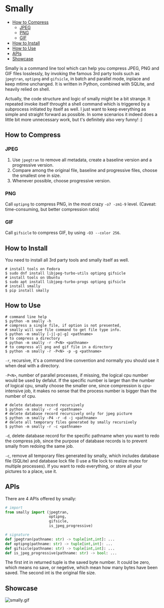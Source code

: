 # Smally

* [How to Compress](#How-to-Compress)
    * [JPEG](#JPEG)
    * [PNG](#PNG)
    * [GIF](#GIF)
* [How to Install](#How-to-Install)
* [How to Use](#How-to-Use)
* [APIs](#APIs)
* [Showcase](#Showcase)

Smally is a command line tool which can help you compress JPEG, PNG and GIF
files losslessly, by invoking the famous 3rd party tools such as
`jpegtran`, `optipng` and `gifsicle`,
in batch and parallel mode, inplace and keep mtime
unchanged. It is written in Python, combined with SQLite,
and heavily relied on shell.

Actually, the code structure and logic of smally might be a bit strange. It
repeated invoke itself throught a shell command which is triggered by
a subprocess initiated by itself as well. I just want to keep everything
as simple and straight forward as possible. In some scenarios it indeed does
a little bit more unnecessary work, but t's definitely also
very funny! :)

## How to Compress

### JPEG

1. Use `jpegtran` to remove all metadata, create a baseline version
and a progressive version.
2. Compare among the original file, baseline and progressive
files, choose the smallest one in size.
3. Whenever possible, choose progressive version.

### PNG

Call `optipng` to compress PNG, in the most crazy `-o7 -zm1-9` level.
(Caveat: time-consuming, but better compression ratio)

### GIF

Call `gifsicle` to compress GIF, by using `-O3 --color 256`.

## How to Install

You need to install all 3rd party tools and smally itself as well.

```shell
# install tools on Fedora
$ sudo dnf install libjpeg-turbo-utils optipng gifsicle
# install tools on Ubuntu
$ sudo apt install libjpeg-turbo-progs optipng gifsicle
# install smally
$ pip install smally
```

## How to Use

```shell
# command line help
$ python -m smally -h
# compress a single file, if option is not presented,
# smally will use file command to get file type info.
$ python -m smally [-j|-p|-g] <pathname>
# to compress a directory
$ python -m smally -r -P<N> <pathname>
# to compress all png and gif file in a directory
$ python -m smally -r -P<N> -p -g <pathname>
```

`-r`, recursive, it's a command line convention and normally you should
use it when deal with a directory.

`-P<N>`, number of parallel processes, if missing, the logical cpu
number would be used by defalut.
If the specific number is larger than the number of logical cpu, smally
choose the smaller one, since compression is cpu-intensive job, it makes
no sense that the process number is bigger than the number of cpu.

```shell
# delete database record recursively
$ python -m smally -r -d <pathname>
# delete database record recursively only for jpeg picture
$ python -m smally -P4 -r -d -j <pathname>
# delete all temporary files generated by smally recursively
$ python -m smally -r -c <pathname>
```

`-d`, delete database record for the specific pathname when you want to
redo the compress job, since the purpose of database records is to
prevent smally from redoing the same job.

`-c`, remove all temporary files generated by smally, which includes
database file (SQLite) and database lock file (I use a file lock to
realize mutex for multiple processes). If you want to redo everything,
or store all your pictures to a place, use it.

## APIs

There are 4 APIs offered by smally:

```python
# import
from smally import (jpegtran,
                    optipng,
                    gifsicle,
                    is_jpeg_progressive)

# signature
def jpegtran(pathname: str) -> tuple[int,int]: ...
def optipng(pathname: str) -> tuple[int,int]: ...
def gifsicle(pathname: str) -> tuple[int,int]: ...
def is_jpeg_progressive(pathname: str) -> bool: ...
```

The first int in returned tuple is the saved byte number. It could be zero,
which means no save, or negetive, which mean how many bytes have been saved.
The second int is the original file size.

## Showcase

![smally.gif](/smally.gif)


